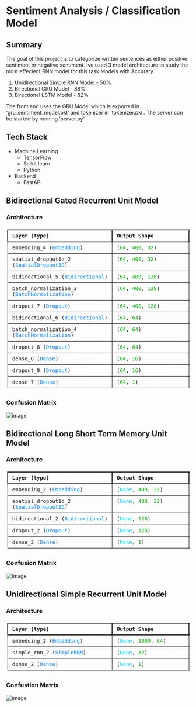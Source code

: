 # Sentiment Analysis / Classification Model

## Summary
The goal of this project is to categorize written sentences as either positive sentiment or negative sentiment. Ive used 3 model architecture to study the most effecient RNN model for this task
Models with Accurary
1. Unidirectional Simple RNN Model - 50% 
2. Birectional GRU Model - 88%
3. Birectional LSTM Model - 82%
   
The front end uses the GRU Model which is exported in 'gru_sentiment_model.pkl' and tokenizer in 'tokenizer.pkl'. The server can be started by running 'server.py'

## Tech Stack
- Machine Learning
  - TensorFlow
  - Scikit learn
  - Python
- Backend
  - FastAPI

## Bidirectional Gated Recurrent Unit Model

### Architecture

<pre style="white-space:pre;overflow-x:auto;line-height:normal;font-family:Menlo,'DejaVu Sans Mono',consolas,'Courier New',monospace">┏━━━━━━━━━━━━━━━━━━━━━━━━━━━━━━━━━┳━━━━━━━━━━━━━━━━━━━━━━━━┳━━━━━━━━━━━━━━━┓
┃<span style="font-weight: bold"> Layer (type)                    </span>┃<span style="font-weight: bold"> Output Shape           </span>┃<span style="font-weight: bold">       Param # </span>┃
┡━━━━━━━━━━━━━━━━━━━━━━━━━━━━━━━━━╇━━━━━━━━━━━━━━━━━━━━━━━━╇━━━━━━━━━━━━━━━┩
│ embedding_4 (<span style="color: #0087ff; text-decoration-color: #0087ff">Embedding</span>)         │ (<span style="color: #00af00; text-decoration-color: #00af00">64</span>, <span style="color: #00af00; text-decoration-color: #00af00">400</span>, <span style="color: #00af00; text-decoration-color: #00af00">32</span>)          │     <span style="color: #00af00; text-decoration-color: #00af00">4,838,240</span> │
├─────────────────────────────────┼────────────────────────┼───────────────┤
│ spatial_dropout1d_2             │ (<span style="color: #00af00; text-decoration-color: #00af00">64</span>, <span style="color: #00af00; text-decoration-color: #00af00">400</span>, <span style="color: #00af00; text-decoration-color: #00af00">32</span>)          │             <span style="color: #00af00; text-decoration-color: #00af00">0</span> │
│ (<span style="color: #0087ff; text-decoration-color: #0087ff">SpatialDropout1D</span>)              │                        │               │
├─────────────────────────────────┼────────────────────────┼───────────────┤
│ bidirectional_5 (<span style="color: #0087ff; text-decoration-color: #0087ff">Bidirectional</span>) │ (<span style="color: #00af00; text-decoration-color: #00af00">64</span>, <span style="color: #00af00; text-decoration-color: #00af00">400</span>, <span style="color: #00af00; text-decoration-color: #00af00">128</span>)         │        <span style="color: #00af00; text-decoration-color: #00af00">37,632</span> │
├─────────────────────────────────┼────────────────────────┼───────────────┤
│ batch_normalization_3           │ (<span style="color: #00af00; text-decoration-color: #00af00">64</span>, <span style="color: #00af00; text-decoration-color: #00af00">400</span>, <span style="color: #00af00; text-decoration-color: #00af00">128</span>)         │           <span style="color: #00af00; text-decoration-color: #00af00">512</span> │
│ (<span style="color: #0087ff; text-decoration-color: #0087ff">BatchNormalization</span>)            │                        │               │
├─────────────────────────────────┼────────────────────────┼───────────────┤
│ dropout_7 (<span style="color: #0087ff; text-decoration-color: #0087ff">Dropout</span>)             │ (<span style="color: #00af00; text-decoration-color: #00af00">64</span>, <span style="color: #00af00; text-decoration-color: #00af00">400</span>, <span style="color: #00af00; text-decoration-color: #00af00">128</span>)         │             <span style="color: #00af00; text-decoration-color: #00af00">0</span> │
├─────────────────────────────────┼────────────────────────┼───────────────┤
│ bidirectional_6 (<span style="color: #0087ff; text-decoration-color: #0087ff">Bidirectional</span>) │ (<span style="color: #00af00; text-decoration-color: #00af00">64</span>, <span style="color: #00af00; text-decoration-color: #00af00">64</span>)               │        <span style="color: #00af00; text-decoration-color: #00af00">31,104</span> │
├─────────────────────────────────┼────────────────────────┼───────────────┤
│ batch_normalization_4           │ (<span style="color: #00af00; text-decoration-color: #00af00">64</span>, <span style="color: #00af00; text-decoration-color: #00af00">64</span>)               │           <span style="color: #00af00; text-decoration-color: #00af00">256</span> │
│ (<span style="color: #0087ff; text-decoration-color: #0087ff">BatchNormalization</span>)            │                        │               │
├─────────────────────────────────┼────────────────────────┼───────────────┤
│ dropout_8 (<span style="color: #0087ff; text-decoration-color: #0087ff">Dropout</span>)             │ (<span style="color: #00af00; text-decoration-color: #00af00">64</span>, <span style="color: #00af00; text-decoration-color: #00af00">64</span>)               │             <span style="color: #00af00; text-decoration-color: #00af00">0</span> │
├─────────────────────────────────┼────────────────────────┼───────────────┤
│ dense_6 (<span style="color: #0087ff; text-decoration-color: #0087ff">Dense</span>)                 │ (<span style="color: #00af00; text-decoration-color: #00af00">64</span>, <span style="color: #00af00; text-decoration-color: #00af00">16</span>)               │         <span style="color: #00af00; text-decoration-color: #00af00">1,040</span> │
├─────────────────────────────────┼────────────────────────┼───────────────┤
│ dropout_9 (<span style="color: #0087ff; text-decoration-color: #0087ff">Dropout</span>)             │ (<span style="color: #00af00; text-decoration-color: #00af00">64</span>, <span style="color: #00af00; text-decoration-color: #00af00">16</span>)               │             <span style="color: #00af00; text-decoration-color: #00af00">0</span> │
├─────────────────────────────────┼────────────────────────┼───────────────┤
│ dense_7 (<span style="color: #0087ff; text-decoration-color: #0087ff">Dense</span>)                 │ (<span style="color: #00af00; text-decoration-color: #00af00">64</span>, <span style="color: #00af00; text-decoration-color: #00af00">1</span>)                │            <span style="color: #00af00; text-decoration-color: #00af00">17</span> │
└─────────────────────────────────┴────────────────────────┴───────────────┘
</pre>

### Confusion Matrix
![image](https://github.com/user-attachments/assets/148e91e2-8252-464f-b5e7-ed30856cb7b3)

## Bidirectional Long Short Term Memory Unit Model

### Architecture

<pre style="white-space:pre;overflow-x:auto;line-height:normal;font-family:Menlo,'DejaVu Sans Mono',consolas,'Courier New',monospace">┏━━━━━━━━━━━━━━━━━━━━━━━━━━━━━━━━━┳━━━━━━━━━━━━━━━━━━━━━━━━┳━━━━━━━━━━━━━━━┓
┃<span style="font-weight: bold"> Layer (type)                    </span>┃<span style="font-weight: bold"> Output Shape           </span>┃<span style="font-weight: bold">       Param # </span>┃
┡━━━━━━━━━━━━━━━━━━━━━━━━━━━━━━━━━╇━━━━━━━━━━━━━━━━━━━━━━━━╇━━━━━━━━━━━━━━━┩
│ embedding_2 (<span style="color: #0087ff; text-decoration-color: #0087ff">Embedding</span>)         │ (<span style="color: #00d7ff; text-decoration-color: #00d7ff">None</span>, <span style="color: #00af00; text-decoration-color: #00af00">400</span>, <span style="color: #00af00; text-decoration-color: #00af00">32</span>)        │     <span style="color: #00af00; text-decoration-color: #00af00">4,838,240</span> │
├─────────────────────────────────┼────────────────────────┼───────────────┤
│ spatial_dropout1d_2             │ (<span style="color: #00d7ff; text-decoration-color: #00d7ff">None</span>, <span style="color: #00af00; text-decoration-color: #00af00">400</span>, <span style="color: #00af00; text-decoration-color: #00af00">32</span>)        │             <span style="color: #00af00; text-decoration-color: #00af00">0</span> │
│ (<span style="color: #0087ff; text-decoration-color: #0087ff">SpatialDropout1D</span>)              │                        │               │
├─────────────────────────────────┼────────────────────────┼───────────────┤
│ bidirectional_2 (<span style="color: #0087ff; text-decoration-color: #0087ff">Bidirectional</span>) │ (<span style="color: #00d7ff; text-decoration-color: #00d7ff">None</span>, <span style="color: #00af00; text-decoration-color: #00af00">128</span>)            │        <span style="color: #00af00; text-decoration-color: #00af00">49,664</span> │
├─────────────────────────────────┼────────────────────────┼───────────────┤
│ dropout_2 (<span style="color: #0087ff; text-decoration-color: #0087ff">Dropout</span>)             │ (<span style="color: #00d7ff; text-decoration-color: #00d7ff">None</span>, <span style="color: #00af00; text-decoration-color: #00af00">128</span>)            │             <span style="color: #00af00; text-decoration-color: #00af00">0</span> │
├─────────────────────────────────┼────────────────────────┼───────────────┤
│ dense_2 (<span style="color: #0087ff; text-decoration-color: #0087ff">Dense</span>)                 │ (<span style="color: #00d7ff; text-decoration-color: #00d7ff">None</span>, <span style="color: #00af00; text-decoration-color: #00af00">1</span>)              │           <span style="color: #00af00; text-decoration-color: #00af00">129</span> │
└─────────────────────────────────┴────────────────────────┴───────────────┘
</pre>

### Confusion Matrix
![image](https://github.com/user-attachments/assets/1864938d-21ab-4fbf-9f9a-e98e504d4667)

## Unidirectional Simple Recurrent Unit Model

### Architecture

<pre style="white-space:pre;overflow-x:auto;line-height:normal;font-family:Menlo,'DejaVu Sans Mono',consolas,'Courier New',monospace">┏━━━━━━━━━━━━━━━━━━━━━━━━━━━━━━━━━┳━━━━━━━━━━━━━━━━━━━━━━━━┳━━━━━━━━━━━━━━━┓
┃<span style="font-weight: bold"> Layer (type)                    </span>┃<span style="font-weight: bold"> Output Shape           </span>┃<span style="font-weight: bold">       Param # </span>┃
┡━━━━━━━━━━━━━━━━━━━━━━━━━━━━━━━━━╇━━━━━━━━━━━━━━━━━━━━━━━━╇━━━━━━━━━━━━━━━┩
│ embedding_2 (<span style="color: #0087ff; text-decoration-color: #0087ff">Embedding</span>)         │ (<span style="color: #00d7ff; text-decoration-color: #00d7ff">None</span>, <span style="color: #00af00; text-decoration-color: #00af00">1000</span>, <span style="color: #00af00; text-decoration-color: #00af00">64</span>)       │     <span style="color: #00af00; text-decoration-color: #00af00">3,968,000</span> │
├─────────────────────────────────┼────────────────────────┼───────────────┤
│ simple_rnn_2 (<span style="color: #0087ff; text-decoration-color: #0087ff">SimpleRNN</span>)        │ (<span style="color: #00d7ff; text-decoration-color: #00d7ff">None</span>, <span style="color: #00af00; text-decoration-color: #00af00">32</span>)             │         <span style="color: #00af00; text-decoration-color: #00af00">3,104</span> │
├─────────────────────────────────┼────────────────────────┼───────────────┤
│ dense_2 (<span style="color: #0087ff; text-decoration-color: #0087ff">Dense</span>)                 │ (<span style="color: #00d7ff; text-decoration-color: #00d7ff">None</span>, <span style="color: #00af00; text-decoration-color: #00af00">1</span>)              │            <span style="color: #00af00; text-decoration-color: #00af00">33</span> │
└─────────────────────────────────┴────────────────────────┴───────────────┘
</pre>

### Confustion Matrix

![image](https://github.com/user-attachments/assets/73e2e1b2-b3f9-423d-aa70-11d318278ed3)

